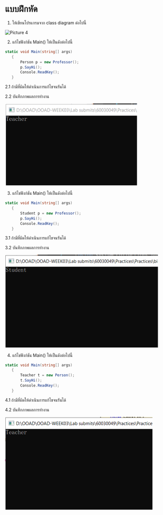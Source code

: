 # แบบฝึกหัด
1. ให้เขียนโปรแกรมจาก class diagram ต่อไปนี้

![Picture 4](images/Picture4.png)

2. แก้ไขฟังก์ชัน Main() ให้เป็นดังต่อไปนี้ 
```C#
static void Main(string[] args)
   {
       Person p = new Professor();
       p.SayHi();
       Console.ReadKey();
   }
```
2.1 ถ้ามีที่ผิดให้ดำเนินการแก้ไขจนรันได้

2.2 บันทึกภาพผลการทำงาน

![p.PNG](p.PNG)

3. แก้ไขฟังก์ชัน Main() ให้เป็นดังต่อไปนี้ 
```C#
static void Main(string[] args)
   {
       Student p = new Professor();
       p.SayHi();
       Console.ReadKey();
   }
```
3.1 ถ้ามีที่ผิดให้ดำเนินการแก้ไขจนรันได้

3.2 บันทึกภาพผลการทำงาน

![pp.PNG](pp.PNG)

4. แก้ไขฟังก์ชัน Main() ให้เป็นดังต่อไปนี้ 
```C#
static void Main(string[] args)
   {
       Teacher t = new Person();
       t.SayHi();
       Console.ReadKey();
   }
```
4.1 ถ้ามีที่ผิดให้ดำเนินการแก้ไขจนรันได้

4.2 บันทึกภาพผลการทำงาน

![ppp.PNG](ppp.PNG)
